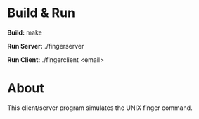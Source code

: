 # Build & Run #
**Build:**	make

**Run Server:**	./fingerserver 

**Run Client:** ./fingerclient &lt;email&gt; 
  
# About #

This client/server program simulates the UNIX finger command. 



